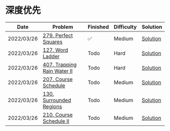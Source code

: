 # 深度优先
| Date       | Problem                                                                              | Finished | Difficulty | Solution                                 |
|------------|--------------------------------------------------------------------------------------|----------|------------|------------------------------------------|
| 2022/03/26 | [279. Perfect Squares](https://leetcode.com/problems/perfect-squares/)               | ✅        | Medium     | [Solution](./src/bfs/NumSquares.java)    |
| 2022/03/26 | [127. Word Ladder](https://leetcode.com/problems/word-ladder/)                       | Todo     | Hard       | [Solution](./src/bfs/LadderLength.java)  |
| 2022/03/26 | [407. Trapping Rain Water II](https://leetcode.com/problems/trapping-rain-water-ii/) | Todo     | Hard       | [Solution](./src/bfs/TrapRainWater.java) |
| 2022/03/26 | [207. Course Schedule](https://leetcode.com/problems/course-schedule/)               | Todo     | Medium     | [Solution](./src/bfs/CanFinish.java)     |
| 2022/03/26 | [130. Surrounded Regions](https://leetcode.com/problems/surrounded-regions/)         | Todo     | Medium     | [Solution](./src/bfs/Solve.java)         |
| 2022/03/26 | [210. Course Schedule II](https://leetcode.com/problems/course-schedule-ii/)         | Todo     | Medium     | [Solution](./src/bfs/FindOrder.java)     |
